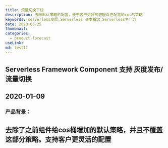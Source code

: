 ```yaml
---
title: 流量切换下线
description: 去除默认策略的配置，便于客户更好的管理自己配置的cos的策略
keywords: serverless发展,Serverless 基本概念,Serverless生产力
date: 2020-03-25
thumbnail: 
categories:
  - product-forecast
useLink: 
md: test11
---
```

## **Serverless Framework Component 支持 灰度发布/流量切换**

2020-01-09
---

### **产品背景**：
去除了之前组件给cos桶增加的默认策略，并且不覆盖这部分策略。支持客户更灵活的配置
---


